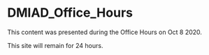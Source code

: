 # DMIAD_Office_Hours

This content was presented during the Office Hours on Oct 8 2020.

This site will remain for 24 hours.